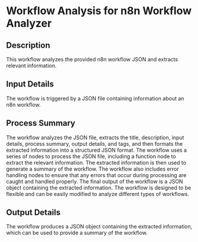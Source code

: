 # Workflow Analysis for n8n Workflow Analyzer

## Description
This workflow analyzes the provided n8n workflow JSON and extracts relevant information.

## Input Details
The workflow is triggered by a JSON file containing information about an n8n workflow.

## Process Summary
The workflow analyzes the JSON file, extracts the title, description, input details, process summary, output details, and tags, and then formats the extracted information into a structured JSON format. The workflow uses a series of nodes to process the JSON file, including a function node to extract the relevant information. The extracted information is then used to generate a summary of the workflow. The workflow also includes error handling nodes to ensure that any errors that occur during processing are caught and handled properly. The final output of the workflow is a JSON object containing the extracted information. The workflow is designed to be flexible and can be easily modified to analyze different types of workflows.

## Output Details
The workflow produces a JSON object containing the extracted information, which can be used to provide a summary of the workflow.
